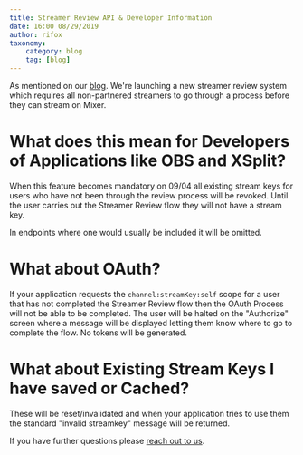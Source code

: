 ```yaml
---
title: Streamer Review API & Developer Information
date: 16:00 08/29/2019
author: rifox
taxonomy:
    category: blog
    tag: [blog]
---
```


As mentioned on our [blog](https://blog.mixer.com/2019/08/26/community-update-streamer-review-and-more/). We're launching a new streamer review system which requires all non-partnered streamers to go through a process before they can stream on Mixer.

# What does this mean for Developers of Applications like OBS and XSplit?

When this feature becomes mandatory on 09/04 all existing stream keys for users who have not been through the review process will be revoked. Until the user carries out the Streamer Review flow they will not have a stream key.

In endpoints where one would usually be included it will be omitted.

# What about OAuth?

If your application requests the `channel:streamKey:self` scope for a user that has not completed the Streamer Review flow then the OAuth Process will not be able to be completed. The user will be halted on the "Authorize" screen where a message will be displayed letting them know where to go to complete the flow. No tokens will be generated.

# What about Existing Stream Keys I have saved or Cached?

These will be reset/invalidated and when your application tries to use them the standard "invalid streamkey" message will be returned.

If you have further questions please [reach out to us](mailto:mixerdevinfo@microsoft.com).
